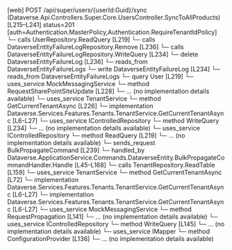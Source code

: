[web] POST /api/super/users/{userId:Guid}/sync  (Dataverse.Api.Controllers.Super.Core.UsersController.SyncToAllProducts)  [L215–L241] status=201 [auth=Authentication.MasterPolicy,Authentication.RequireTenantIdPolicy]
  └─ calls UserRepository.ReadQuery [L219]
  └─ calls DataverseEntityFailureLogRepository.Remove [L236]
  └─ calls DataverseEntityFailureLogRepository.WriteQuery [L234]
  └─ delete DataverseEntityFailureLog [L236]
    └─ reads_from DataverseEntityFailureLogs
  └─ write DataverseEntityFailureLog [L234]
    └─ reads_from DataverseEntityFailureLogs
  └─ query User [L219]
  └─ uses_service MockMessagingService
    └─ method RequestSharePointSiteUpdate [L228]
      └─ ... (no implementation details available)
  └─ uses_service TenantService
    └─ method GetCurrentTenantAsync [L226]
      └─ implementation Dataverse.Services.Features.Tenants.TenantService.GetCurrentTenantAsync [L6-L27]
  └─ uses_service IControlledRepository<DataverseEntityFailureLog>
    └─ method WriteQuery [L234]
      └─ ... (no implementation details available)
  └─ uses_service IControlledRepository<User>
    └─ method ReadQuery [L219]
      └─ ... (no implementation details available)
  └─ sends_request BulkPropagateCommand [L239]
    └─ handled_by Dataverse.ApplicationService.Commands.DataverseEntity.BulkPropagateCommandHandler.Handle [L45–L168]
      └─ calls TenantRepository.ReadTable [L159]
      └─ uses_service TenantService
        └─ method GetCurrentTenantAsync [L72]
          └─ implementation Dataverse.Services.Features.Tenants.TenantService.GetCurrentTenantAsync [L6-L27]
          └─ implementation Dataverse.Services.Features.Tenants.TenantService.GetCurrentTenantAsync [L6-L27]
      └─ uses_service MockMessagingService
        └─ method RequestPropagation [L141]
          └─ ... (no implementation details available)
      └─ uses_service IControlledRepository<DataverseEntityFailureLog>
        └─ method WriteQuery [L145]
          └─ ... (no implementation details available)
      └─ uses_service IMapper
        └─ method ConfigurationProvider [L136]
          └─ ... (no implementation details available)

